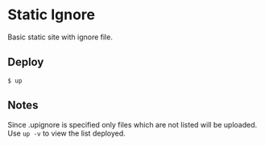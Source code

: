 
# Static Ignore

Basic static site with ignore file.

## Deploy

```
$ up
```

## Notes

Since .upignore is specified only files
which are not listed will be uploaded. Use `up -v`
to view the list deployed.
